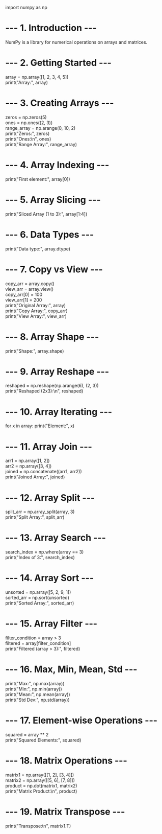 import numpy as np

# --- 1. Introduction ---
NumPy is a library for numerical operations on arrays and matrices.

# --- 2. Getting Started ---
array = np.array([1, 2, 3, 4, 5])  
print("Array:", array)  

# --- 3. Creating Arrays ---
zeros = np.zeros(5)  
ones = np.ones((2, 3))  
range_array = np.arange(0, 10, 2)  
print("Zeros:", zeros)  
print("Ones:\n", ones)  
print("Range Array:", range_array)  

# --- 4. Array Indexing ---
print("First element:", array[0])  

# --- 5. Array Slicing ---
print("Sliced Array (1 to 3):", array[1:4])  

# --- 6. Data Types ---
print("Data type:", array.dtype)  

# --- 7. Copy vs View ---
copy_arr = array.copy()  
view_arr = array.view()  
copy_arr[0] = 100  
view_arr[1] = 200  
print("Original Array:", array)  
print("Copy Array:", copy_arr)  
print("View Array:", view_arr)  

# --- 8. Array Shape ---
print("Shape:", array.shape)

# --- 9. Array Reshape ---
reshaped = np.reshape(np.arange(6), (2, 3))  
print("Reshaped (2x3):\n", reshaped)

# --- 10. Array Iterating ---
for x in array:
    print("Element:", x)

# --- 11. Array Join ---
arr1 = np.array([1, 2])  
arr2 = np.array([3, 4])  
joined = np.concatenate((arr1, arr2))  
print("Joined Array:", joined)

# --- 12. Array Split ---
split_arr = np.array_split(array, 3)  
print("Split Array:", split_arr)

# --- 13. Array Search ---
search_index = np.where(array == 3)  
print("Index of 3:", search_index)

# --- 14. Array Sort ---
unsorted = np.array([5, 2, 9, 1])  
sorted_arr = np.sort(unsorted)  
print("Sorted Array:", sorted_arr)

# --- 15. Array Filter ---
filter_condition = array > 3  
filtered = array[filter_condition]  
print("Filtered (array > 3):", filtered)

# --- 16. Max, Min, Mean, Std ---
print("Max:", np.max(array))  
print("Min:", np.min(array))  
print("Mean:", np.mean(array))  
print("Std Dev:", np.std(array))

# --- 17. Element-wise Operations ---
squared = array ** 2  
print("Squared Elements:", squared)

# --- 18. Matrix Operations ---
matrix1 = np.array([[1, 2], [3, 4]])  
matrix2 = np.array([[5, 6], [7, 8]])  
product = np.dot(matrix1, matrix2)  
print("Matrix Product:\n", product)

# --- 19. Matrix Transpose ---
print("Transpose:\n", matrix1.T)  
